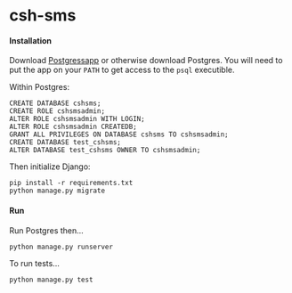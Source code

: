 # csh-sms

#### Installation

Download [Postgressapp](https://postgresapp.com/) or otherwise download Postgres. You will need to put the app on your `PATH` to get access to the `psql` executible.

Within Postgres:

```
CREATE DATABASE cshsms;
CREATE ROLE cshsmsadmin;
ALTER ROLE cshsmsadmin WITH LOGIN;
ALTER ROLE cshsmsadmin CREATEDB;
GRANT ALL PRIVILEGES ON DATABASE cshsms TO cshsmsadmin;
CREATE DATABASE test_cshsms;
ALTER DATABASE test_cshsms OWNER TO cshsmsadmin;
```

Then initialize Django:

```
pip install -r requirements.txt
python manage.py migrate
```


#### Run

Run Postgres then...

```
python manage.py runserver
```

To run tests...

```
python manage.py test
```
